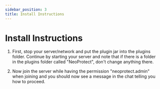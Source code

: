 ```yaml
---
sidebar_position: 3
title: Install Instructions
---
```


# Install Instructions

1) First, stop your server/network and put the plugin jar into the plugins folder.
   Continue by starting your server and note that if there is a folder in the plugins folder called "NeoProtect", 
   don't change anything there.

2) Now join the server while having the permission "neoprotect.admin" when joining 
   and you should now see a message in the chat telling you how to proceed. 
